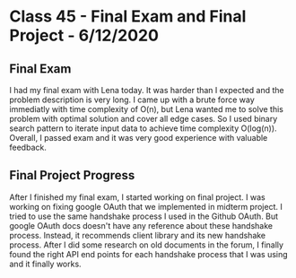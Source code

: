 # Class 45 - Final Exam and Final Project - 6/12/2020

## Final Exam

I had my final exam with Lena today. It was harder than I expected and the problem description is very long. I came up with a brute force way immediatly with time complexity of O(n), but Lena wanted me to solve this problem with optimal solution and cover all edge cases. So I used binary search pattern to iterate input data to achieve time complexity O(log(n)). Overall, I passed exam and it was very good experience with valuable feedback.

## Final Project Progress

After I finished my final exam, I started working on final project. I was working on fixing google OAuth that we implemented in midterm project. I tried to use the same handshake process I used in the Github OAuth. But google OAuth docs doesn't have any reference about these handshake process. Instead, it recommends client library and its new handshake process. After I did some research on old documents in the forum, I finally found the right API end points for each handshake process that I was using and it finally works.
